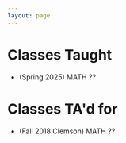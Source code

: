 ```yaml
---
layout: page
---
```



# Classes Taught
- (Spring 2025) MATH ??


# Classes TA'd for
- (Fall 2018 Clemson) MATH ??



